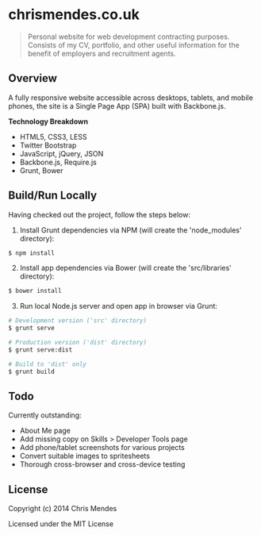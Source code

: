 # chrismendes.co.uk


> Personal website for web development contracting purposes. Consists of my CV, portfolio, and other useful information for the benefit of employers and recruitment agents.


## Overview

A fully responsive website accessible across desktops, tablets, and mobile phones, the site is a Single Page App (SPA) built with Backbone.js.

**Technology Breakdown**

* HTML5, CSS3, LESS
* Twitter Bootstrap
* JavaScript, jQuery, JSON
* Backbone.js, Require.js
* Grunt, Bower



## Build/Run Locally

Having checked out the project, follow the steps below:

1) Install Grunt dependencies via NPM (will create the 'node_modules' directory):

```sh
$ npm install
```

2) Install app dependencies via Bower (will create the 'src/libraries' directory):

```sh
$ bower install
```

3) Run local Node.js server and open app in browser via Grunt:

```sh
# Development version ('src' directory)
$ grunt serve

# Production version ('dist' directory)
$ grunt serve:dist

# Build to 'dist' only
$ grunt build
```

## Todo

Currently outstanding:

* About Me page
* Add missing copy on Skills > Developer Tools page
* Add phone/tablet screenshots for various projects
* Convert suitable images to spritesheets
* Thorough cross-browser and cross-device testing


## License

Copyright (c) 2014 Chris Mendes

Licensed under the MIT License
